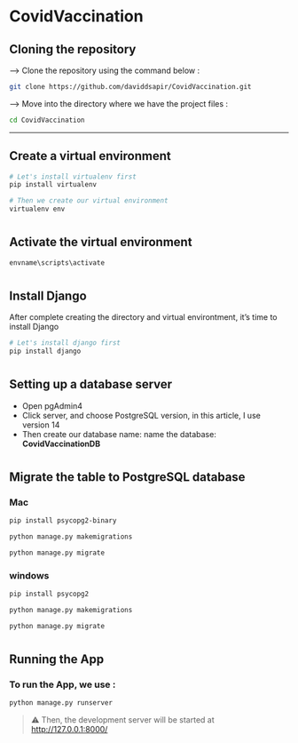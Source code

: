# CovidVaccination

## Cloning the repository

--> Clone the repository using the command below :

```bash
git clone https://github.com/daviddsapir/CovidVaccination.git

```

--> Move into the directory where we have the project files :

```bash
cd CovidVaccination

```

<hr />

## Create a virtual environment

```bash
# Let's install virtualenv first
pip install virtualenv

# Then we create our virtual environment
virtualenv env
```

#

## Activate the virtual environment

```bash
envname\scripts\activate
```

#

## Install Django

After complete creating the directory and virtual environtment, it’s time to install Django

```bash
# Let's install django first
pip install django
```

#

## Setting up a database server

<ul>
    <li>Open pgAdmin4</li>
    <li>Click server, and choose PostgreSQL version, in this article, I use version 14</li>
    <li>Then create our database name: name the database: <b>CovidVaccinationDB</b> </li>
</ul>

#

## Migrate the table to PostgreSQL database

### Mac

```bash
pip install psycopg2-binary

python manage.py makemigrations

python manage.py migrate
```

### windows

```bash
pip install psycopg2

python manage.py makemigrations

python manage.py migrate
```

#

## Running the App

### To run the App, we use :

```bash
python manage.py runserver
```

> ⚠ Then, the development server will be started at http://127.0.0.1:8000/

#
